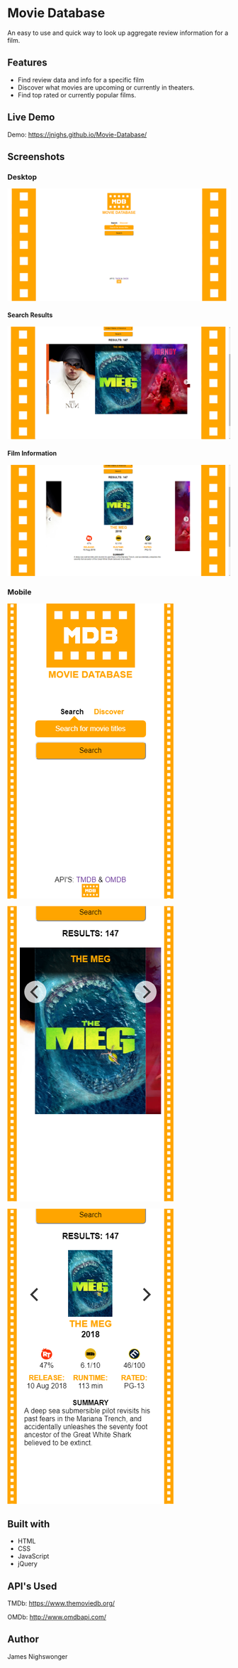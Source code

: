 Movie Database
=============
An easy to use and quick way to look up aggregate review information for a film.

Features
---------
* Find review data and info for a specific film
* Discover what movies are upcoming or currently in theaters.
* Find top rated or currently popular films.

Live Demo
---------
Demo: https://jnighs.github.io/Movie-Database/

Screenshots
-----------
### Desktop
![Search Form](readme_images/desktop_1.png)

#### Search Results
![Search Results](readme_images/desktop_2.png)

#### Film Information
![Movie Information](readme_images/desktop_3.png)

### Mobile
![Search Form](readme_images/mobile_1.png "Desktop layout")

![Search Results](readme_images/mobile_2.png "Desktop layout")

![Movie Information](readme_images/mobile_3.png "Desktop layout")

Built with
----------
* HTML
* CSS
* JavaScript
* jQuery

API's Used
---------

TMDb: https://www.themoviedb.org/

OMDb: http://www.omdbapi.com/

Author
-------
James Nighswonger
